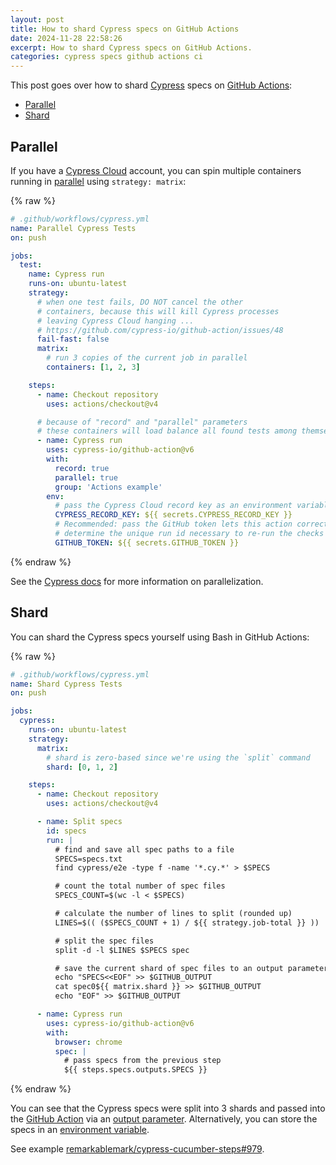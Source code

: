 ```yaml
---
layout: post
title: How to shard Cypress specs on GitHub Actions
date: 2024-11-28 22:58:26
excerpt: How to shard Cypress specs on GitHub Actions.
categories: cypress specs github actions ci
---
```


This post goes over how to shard [Cypress](https://www.cypress.io/) specs on [GitHub Actions](https://github.com/features/actions):

- [Parallel](#parallel)
- [Shard](#shard)

## Parallel

If you have a [Cypress Cloud](https://www.cypress.io/cloud) account, you can spin multiple containers running in [parallel](https://github.com/cypress-io/github-action#parallel) using `strategy: matrix`:

{% raw %}

```yml
# .github/workflows/cypress.yml
name: Parallel Cypress Tests
on: push

jobs:
  test:
    name: Cypress run
    runs-on: ubuntu-latest
    strategy:
      # when one test fails, DO NOT cancel the other
      # containers, because this will kill Cypress processes
      # leaving Cypress Cloud hanging ...
      # https://github.com/cypress-io/github-action/issues/48
      fail-fast: false
      matrix:
        # run 3 copies of the current job in parallel
        containers: [1, 2, 3]

    steps:
      - name: Checkout repository
        uses: actions/checkout@v4

      # because of "record" and "parallel" parameters
      # these containers will load balance all found tests among themselves
      - name: Cypress run
        uses: cypress-io/github-action@v6
        with:
          record: true
          parallel: true
          group: 'Actions example'
        env:
          # pass the Cypress Cloud record key as an environment variable
          CYPRESS_RECORD_KEY: ${{ secrets.CYPRESS_RECORD_KEY }}
          # Recommended: pass the GitHub token lets this action correctly
          # determine the unique run id necessary to re-run the checks
          GITHUB_TOKEN: ${{ secrets.GITHUB_TOKEN }}
```

{% endraw %}

See the [Cypress docs](https://docs.cypress.io/app/continuous-integration/github-actions#Parallelization) for more information on parallelization.

## Shard

You can shard the Cypress specs yourself using Bash in GitHub Actions:

{% raw %}

```yml
# .github/workflows/cypress.yml
name: Shard Cypress Tests
on: push

jobs:
  cypress:
    runs-on: ubuntu-latest
    strategy:
      matrix:
        # shard is zero-based since we're using the `split` command
        shard: [0, 1, 2]

    steps:
      - name: Checkout repository
        uses: actions/checkout@v4

      - name: Split specs
        id: specs
        run: |
          # find and save all spec paths to a file
          SPECS=specs.txt
          find cypress/e2e -type f -name '*.cy.*' > $SPECS

          # count the total number of spec files
          SPECS_COUNT=$(wc -l < $SPECS)

          # calculate the number of lines to split (rounded up)
          LINES=$(( ($SPECS_COUNT + 1) / ${{ strategy.job-total }} ))

          # split the spec files
          split -d -l $LINES $SPECS spec

          # save the current shard of spec files to an output parameter
          echo "SPECS<<EOF" >> $GITHUB_OUTPUT
          cat spec0${{ matrix.shard }} >> $GITHUB_OUTPUT
          echo "EOF" >> $GITHUB_OUTPUT

      - name: Cypress run
        uses: cypress-io/github-action@v6
        with:
          browser: chrome
          spec: |
            # pass specs from the previous step
            ${{ steps.specs.outputs.SPECS }}
```

{% endraw %}

You can see that the Cypress specs were split into 3 shards and passed into the [GitHub Action](https://github.com/cypress-io/github-action#specs) via an [output parameter](https://docs.github.com/actions/writing-workflows/choosing-what-your-workflow-does/workflow-commands-for-github-actions#setting-an-output-parameter). Alternatively, you can store the specs in an [environment variable](https://docs.github.com/actions/writing-workflows/choosing-what-your-workflow-does/store-information-in-variables).

See example [remarkablemark/cypress-cucumber-steps#979](https://github.com/remarkablemark/cypress-cucumber-steps/pull/979).
